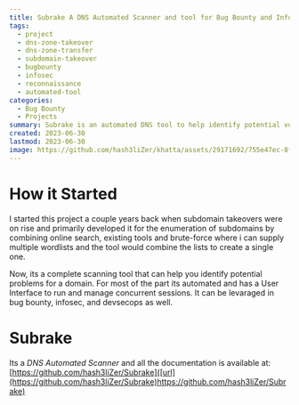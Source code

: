 ```yaml
---
title: Subrake A DNS Automated Scanner and tool for Bug Bounty and Infosec
tags:
  - project
  - dns-zone-takeover
  - dns-zone-transfer
  - subdomain-takeover
  - bugbounty
  - infosec
  - reconnaissance
  - automated-tool
categories:
  - Bug Bounty
  - Projects
summary: Subrake is an automated DNS tool to help identify potential vulnerabilities. It can identify Zone Transfers, DNS Zone Takeover and goes through a cycle to locate Subdomain Takeovers. Written in python, it is flexible and provides a web UI to manage the sessions
created: 2023-06-30
lastmod: 2023-06-30
image: https://github.com/hash3liZer/khatta/assets/29171692/755e47ec-8f67-45e9-a7cb-04efe7584127
---
```


# How it Started
I started this project a couple years back when subdomain takeovers were on rise and primarily developed it for the enumeration of subdomains by combining online search, existing tools and brute-force where i can supply multiple wordlists and the tool would combine the lists to create a single one. 

Now, its a complete scanning tool that can help you identify potential problems for a domain. For most of the part its automated and has a User Interface to run and manage concurrent sessions. It can be levaraged in bug bounty, infosec, and devsecops as well. 

# Subrake
Its a _DNS Automated Scanner_ and all the documentation is available at: [https://github.com/hash3liZer/Subrake]([url](https://github.com/hash3liZer/Subrake)https://github.com/hash3liZer/Subrake)
